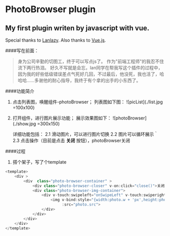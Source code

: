 PhotoBrowser plugin
===
My first plugin writen by javascript with vue.
---
Special thanks to [Lanlazy](https://github.com/lazyhero).
Also thanks to [Vue.js](http://cn.vuejs.org/guide/).

####写在前面：
>身为公司辛勤的切图工，终于可以写点js了。 作为"前端工程师"的我忍不住流下两行热泪。
好久不写就是会忘，lan同学在帮我写这个插件的过程中，因为我的好些低级错误差点气死好几回，不过最后，他没死，我也活了，哈哈哈……多谢他的耐心指导，我终于有个拿的出手的小东西了。

####功能简介
1. 点击列表图，唤醒组件-photoBrowser；
   列表图如下图： 
![picList](./list.jpg =100x100)
2. 打开组件，进行图片展示功能；
   展示效果图如下：
   ![photoBrowser](./show.jpg =300x150)
   
    详细功能包括：
    2.1 滑动图片，可以进行图片切换
    2.2 图片可以循环展示｀
    2.3 点击操作（目前是点击 **关闭** 按钮），photoBrowser关闭

####过程
1. 搭个架子，写了个template 

```javascript
<template>
    <div >
        <div  class="photo-browser-container" >
            <div class="photo-browser-closer" v-on:click="close()">关闭</div>
            <div class="photo-browser-img-container">
                <div v-touch:swipeleft="onSwipeLeft" v-touch:swiperight="onSwipeRight" v-bind:style="transitionObj" style="text-align: center;">
                    <img v-bind:style="{width:photo.w + 'px',height:photo.h+'px',marginTop:photo.mTop +'px'}" v-show="curIndex==$index" class="photo-browser-img" v-for="photo in photos"
                         :src="photo.src">
                </div>
            </div>
        </div>
    </div>
</template>
```



